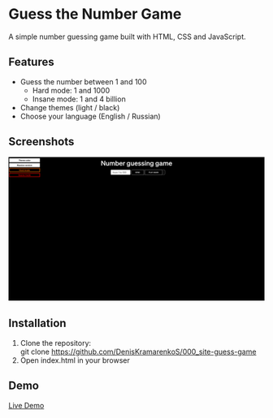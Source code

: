 # Guess the Number Game

A simple number guessing game built with HTML, CSS and JavaScript.

## Features

- Guess the number between 1 and 100
  - Hard mode: 1 and 1000
  - Insane mode: 1 and 4 billion
- Change themes (light / black)
- Choose your language (English / Russian)
## Screenshots
![Game Interface on PC's](screenshots/example-picture-pc.png)
## Installation
1. Clone the repository:<br>git clone https://github.com/DenisKramarenkoS/000_site-guess-game
2. Open index.html in your browser
## Demo
[Live Demo](https://site-guess-game.vercel.app/)

